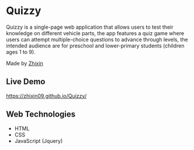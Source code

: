 # Quizzy
Quizzy is a single-page web application that allows users to test their knowledge on different vehicle parts, the app features a quiz game where users can attempt multiple-choice questions to advance through levels,
the intended audience are for preschool and lower-primary students (children ages 1 to 9). 

Made by [Zhixin](https://github.com/zhixin09)

## Live Demo
https://zhixin09.github.io/Quizzy/

## Web Technologies
- HTML
- CSS
- JavaScript (Jquery)
